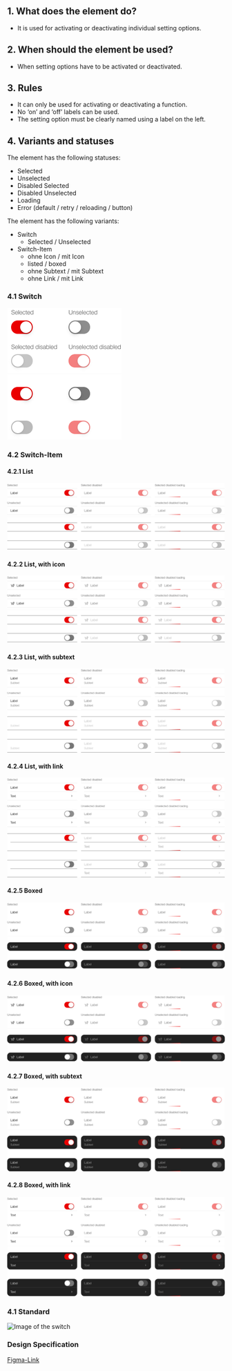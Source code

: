 ## 1. What does the element do?
*   It is used for activating or deactivating individual setting options.

## 2. When should the element be used?
*   When setting options have to be activated or deactivated.

## 3. Rules
*   It can only be used for activating or deactivating a function.
*   No ‘on’ and ‘off’ labels can be used.
*   The setting option must be clearly named using a label on the left.

## 4. Variants and statuses
The element has the following statuses:
*   Selected
*   Unselected
*   Disabled Selected
*   Disabled Unselected
*   Loading
*   Error (default / retry / reloading / button)

The element has the following variants:
*   Switch
    *   Selected / Unselected
*   Switch-Item
    *   ohne Icon / mit Icon
    *   listed / boxed
    *   ohne Subtext / mit Subtext
    *   ohne Link / mit Link

<label class="switch" style="display:none"><input type="checkbox"><span class="slider round"></span></label>

### 4.1 Switch
![Darstellung des Switch](https://raw.githubusercontent.com/sbb-design-systems/design-system-mobile-documentation/doku-update/documentation/switch/images/switch-default-light.png 'class: image light')
![Darstellung des Switch](https://raw.githubusercontent.com/sbb-design-systems/design-system-mobile-documentation/doku-update/documentation/switch/images/switch-default-dark.png 'class: image dark hide')

### 4.2 Switch-Item
#### 4.2.1 List
![Darstellung des Switch](https://raw.githubusercontent.com/sbb-design-systems/design-system-mobile-documentation/doku-update/documentation/switch/images/switch-item-list-light.png 'class: image light')
![Darstellung des Switch](https://raw.githubusercontent.com/sbb-design-systems/design-system-mobile-documentation/doku-update/documentation/switch/images/switch-item-list-dark.png 'class: image dark hide')

#### 4.2.2 List, with icon
![Darstellung des Switch](https://raw.githubusercontent.com/sbb-design-systems/design-system-mobile-documentation/doku-update/documentation/switch/images/switch-item-list-icon-light.png 'class: image light')
![Darstellung des Switch](https://raw.githubusercontent.com/sbb-design-systems/design-system-mobile-documentation/doku-update/documentation/switch/images/switch-item-list-icon-dark.png 'class: image dark hide')

#### 4.2.3 List, with subtext
![Darstellung des Switch](https://raw.githubusercontent.com/sbb-design-systems/design-system-mobile-documentation/doku-update/documentation/switch/images/switch-item-list-subtext-light.png 'class: image light')
![Darstellung des Switch](https://raw.githubusercontent.com/sbb-design-systems/design-system-mobile-documentation/doku-update/documentation/switch/images/switch-item-list-subtext-dark.png 'class: image dark hide')

#### 4.2.4 List, with link
![Darstellung des Switch](https://raw.githubusercontent.com/sbb-design-systems/design-system-mobile-documentation/doku-update/documentation/switch/images/switch-item-list-link-light.png 'class: image light')
![Darstellung des Switch](https://raw.githubusercontent.com/sbb-design-systems/design-system-mobile-documentation/doku-update/documentation/switch/images/switch-item-list-link-dark.png 'class: image dark hide')

#### 4.2.5 Boxed
![Darstellung des Switch](https://raw.githubusercontent.com/sbb-design-systems/design-system-mobile-documentation/doku-update/documentation/switch/images/switch-item-boxed-light.png 'class: image light')
![Darstellung des Switch](https://raw.githubusercontent.com/sbb-design-systems/design-system-mobile-documentation/doku-update/documentation/switch/images/switch-item-boxed-dark.png 'class: image dark hide')

#### 4.2.6 Boxed, with icon
![Darstellung des Switch](https://raw.githubusercontent.com/sbb-design-systems/design-system-mobile-documentation/doku-update/documentation/switch/images/switch-item-boxed-icon-light.png 'class: image light')
![Darstellung des Switch](https://raw.githubusercontent.com/sbb-design-systems/design-system-mobile-documentation/doku-update/documentation/switch/images/switch-item-boxed-icon-dark.png 'class: image dark hide')

#### 4.2.7 Boxed, with subtext
![Darstellung des Switch](https://raw.githubusercontent.com/sbb-design-systems/design-system-mobile-documentation/doku-update/documentation/switch/images/switch-item-boxed-subtext-light.png 'class: image light')
![Darstellung des Switch](https://raw.githubusercontent.com/sbb-design-systems/design-system-mobile-documentation/doku-update/documentation/switch/images/switch-item-boxed-subtext-dark.png 'class: image dark hide')

#### 4.2.8 Boxed, with link
![Darstellung des Switch](https://raw.githubusercontent.com/sbb-design-systems/design-system-mobile-documentation/doku-update/documentation/switch/images/switch-item-boxed-link-light.png 'class: image light')
![Darstellung des Switch](https://raw.githubusercontent.com/sbb-design-systems/design-system-mobile-documentation/doku-update/documentation/switch/images/switch-item-boxed-link-dark.png 'class: image dark hide')

### 4.1 Standard
![Image of the switch](https://raw.githubusercontent.com/sbb-design-systems/design-system-mobile-documentation/doku-update/documentation/switch/images/ME09_Standard.png 'class: image light')

### Design Specification
[Figma-Link](https://www.figma.com/file/WOtLIam1xwrqcgnAITsEhV/Design-System-Mobile?node-id=37%3A7760)
